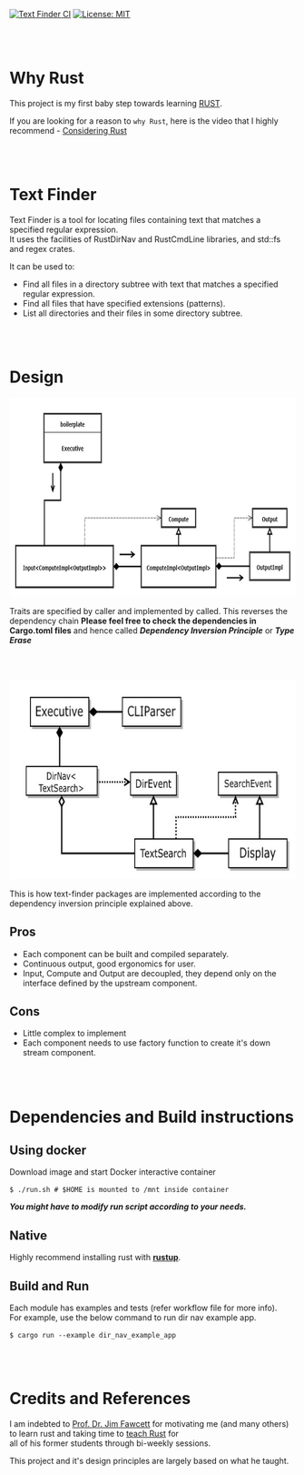 [![Text Finder CI](https://github.com/ragu-manjegowda/text-finder/workflows/Text%20Finder%20CI/badge.svg)](https://github.com/ragu-manjegowda/text-finder/actions)
[![License: MIT](https://img.shields.io/badge/License-MIT-green.svg)](https://opensource.org/licenses/MIT)

<br/><br/>

# Why Rust

This project is my first baby step towards learning [RUST](https://www.rust-lang.org/).

If you are looking for a reason to `why Rust`, here is the video that I highly recommend - [Considering Rust](https://www.youtube.com/watch?v=DnT-LUQgc7s)

<br/><br/>

# Text Finder

Text Finder is a tool for locating files containing text that matches a specified regular expression.  
It uses the facilities of RustDirNav and RustCmdLine libraries, and
std::fs and regex crates.

It can be used to:
 * Find all files in a directory subtree with text that matches a
    specified regular expression.
 * Find all files that have specified extensions (patterns).
 * List all directories and their files in some directory subtree.

<br/><br/>

# Design

<img src="man/figures/design.jpeg" width="900" height="350" />

Traits are specified by caller and implemented by called. This reverses 
the dependency chain **Please feel free to check the dependencies in Cargo.toml files** and hence called ***Dependency Inversion Principle*** or ***Type Erase***

<br/><br/>

<img src="man/figures/textfinderstructs.jpeg" width="900" height="350" />

This is how text-finder packages are implemented according to the dependency inversion principle explained above.

## Pros
 * Each component can be built and compiled separately.
 * Continuous output, good ergonomics for user.
 * Input, Compute and Output are decoupled, they depend only on the 
   interface defined by the upstream component.

## Cons
 * Little complex to implement
 * Each component needs to use factory function to create it's down 
   stream component.

<br/><br/>

# Dependencies and Build instructions

## Using docker

Download image and start Docker interactive container

    $ ./run.sh # $HOME is mounted to /mnt inside container

***You might have to modify run script according to your needs.***

## Native
Highly recommend installing rust with [**rustup**](https://www.rust-lang.org/tools/install).

## Build and Run

Each module has examples and tests (refer workflow file for more info).  
For example, use the below command to run dir nav example app.

    $ cargo run --example dir_nav_example_app

<br/><br/>

# Credits and References

I am indebted to [Prof. Dr. Jim Fawcett](https://jimfawcett.github.io/) for 
motivating me (and many others) to learn rust and taking time to [teach Rust](https://www.youtube.com/playlist?list=PLRqLz6z12zQp3eNC6cOtMa1zlhBimMHkD) for  
all of his former students through bi-weekly sessions.

This project and it's design principles are largely based on what he taught.
